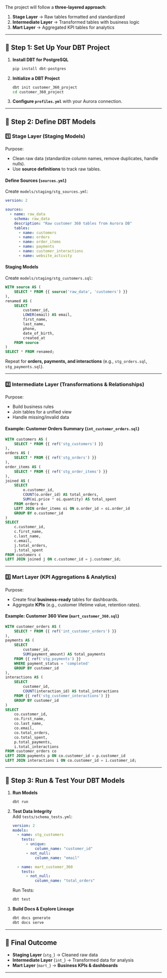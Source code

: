  The project will follow a **three-layered approach**:  

1. **Stage Layer** → Raw tables formatted and standardized  
2. **Intermediate Layer** → Transformed tables with business logic  
3. **Mart Layer** → Aggregated KPI tables for analytics  

---

## 🔹 **Step 1: Set Up Your DBT Project**
1. **Install DBT for PostgreSQL**  
   ```sh
   pip install dbt-postgres
   ```
2. **Initialize a DBT Project**  
   ```sh
   dbt init customer_360_project
   cd customer_360_project
   ```
3. **Configure `profiles.yml`** with your Aurora connection.

---

## 🔹 **Step 2: Define DBT Models**

### **1️⃣ Stage Layer (Staging Models)**
Purpose:  
- Clean raw data (standardize column names, remove duplicates, handle nulls).  
- Use **source definitions** to track raw tables.

#### **Define Sources (`sources.yml`)**
Create `models/staging/stg_sources.yml`:
```yaml
version: 2

sources:
  - name: raw_data
    schema: raw_data
    description: "Raw customer 360 tables from Aurora DB"
    tables:
      - name: customers
      - name: orders
      - name: order_items
      - name: payments
      - name: customer_interactions
      - name: website_activity
```

#### **Staging Models**
Create `models/staging/stg_customers.sql`:
```sql
WITH source AS (
    SELECT * FROM {{ source('raw_data', 'customers') }}
),
renamed AS (
    SELECT
        customer_id,
        LOWER(email) AS email,
        first_name,
        last_name,
        phone,
        date_of_birth,
        created_at
    FROM source
)
SELECT * FROM renamed;
```

Repeat for **orders, payments, and interactions** (e.g., `stg_orders.sql`, `stg_payments.sql`).

---

### **2️⃣ Intermediate Layer (Transformations & Relationships)**
Purpose:  
- Build business rules  
- Join tables for a unified view  
- Handle missing/invalid data  

#### **Example: Customer Orders Summary (`int_customer_orders.sql`)**
```sql
WITH customers AS (
    SELECT * FROM {{ ref('stg_customers') }}
),
orders AS (
    SELECT * FROM {{ ref('stg_orders') }}
),
order_items AS (
    SELECT * FROM {{ ref('stg_order_items') }}
),
joined AS (
    SELECT 
        o.customer_id,
        COUNT(o.order_id) AS total_orders,
        SUM(oi.price * oi.quantity) AS total_spent
    FROM orders o
    LEFT JOIN order_items oi ON o.order_id = oi.order_id
    GROUP BY o.customer_id
)
SELECT 
    c.customer_id, 
    c.first_name, 
    c.last_name, 
    c.email, 
    j.total_orders, 
    j.total_spent
FROM customers c
LEFT JOIN joined j ON c.customer_id = j.customer_id;
```

---

### **3️⃣ Mart Layer (KPI Aggregations & Analytics)**
Purpose:  
- Create final **business-ready** tables for dashboards.  
- Aggregate **KPIs** (e.g., customer lifetime value, retention rates).  

#### **Example: Customer 360 View (`mart_customer_360.sql`)**
```sql
WITH customer_orders AS (
    SELECT * FROM {{ ref('int_customer_orders') }}
),
payments AS (
    SELECT 
        customer_id, 
        SUM(payment_amount) AS total_payments
    FROM {{ ref('stg_payments') }}
    WHERE payment_status = 'completed'
    GROUP BY customer_id
),
interactions AS (
    SELECT 
        customer_id, 
        COUNT(interaction_id) AS total_interactions
    FROM {{ ref('stg_customer_interactions') }}
    GROUP BY customer_id
)
SELECT 
    co.customer_id,
    co.first_name,
    co.last_name,
    co.email,
    co.total_orders,
    co.total_spent,
    p.total_payments,
    i.total_interactions
FROM customer_orders co
LEFT JOIN payments p ON co.customer_id = p.customer_id
LEFT JOIN interactions i ON co.customer_id = i.customer_id;
```

---

## 🔹 **Step 3: Run & Test Your DBT Models**
1. **Run Models**  
   ```sh
   dbt run
   ```
2. **Test Data Integrity**  
   Add `tests/schema_tests.yml`:
   ```yaml
   version: 2
   models:
     - name: stg_customers
       tests:
         - unique:
             column_name: "customer_id"
         - not_null:
             column_name: "email"

     - name: mart_customer_360
       tests:
         - not_null:
             column_name: "total_orders"
   ```
   Run Tests:  
   ```sh
   dbt test
   ```
3. **Build Docs & Explore Lineage**  
   ```sh
   dbt docs generate
   dbt docs serve
   ```

---

## 🔹 **Final Outcome**
- **Staging Layer** (`stg_`) → Cleaned raw data  
- **Intermediate Layer** (`int_`) → Transformed data for analysis  
- **Mart Layer** (`mart_`) → **Business KPIs & dashboards**

---

